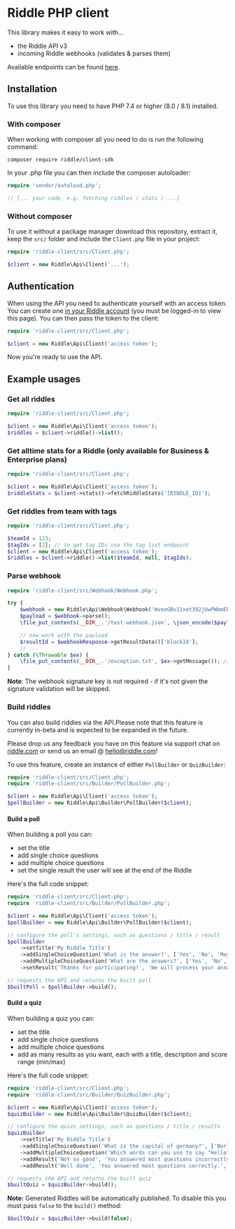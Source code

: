 # Riddle PHP client

This library makes it easy to work with...
- the Riddle API v3
- incoming Riddle webhooks (validates & parses them)

Available endpoints can be found [here](https://www.riddle.com/creator/v3/docs).

## Installation

To use this library you need to have PHP 7.4 or higher (8.0 / 8.1) installed.

### With composer

When working with composer all you need to do is run the following command:

```
composer require riddle/client-sdk
```

In your .php file you can then include the composer autoloader:

```php
require 'vendor/autoload.php';

// [... your code, e.g. fetching riddles / stats / ...]
```

### Without composer

To use it without a package manager download this repository, extract it, keep the `src/` folder and include the `Client.php` file in your project:

```php
require 'riddle-client/src/Client.php';

$client = new Riddle\Api\Client('...');
```

## Authentication

When using the API you need to authenticate yourself with an access token. You can create one [in your Riddle account](https://www.riddle.com/creator/account/access-token/) (you must be logged-in to view this page).
You can then pass the token to the client:

```php
require 'riddle-client/src/Client.php';

$client = new Riddle\Api\Client('access token');
```

Now you're ready to use the API.

## Example usages

### Get all riddles

```php
require 'riddle-client/src/Client.php';

$client = new Riddle\Api\Client('access token');
$riddles = $client->riddle()->list();
```

### Get alltime stats for a Riddle (only available for Business & Enterprise plans)

```php
require 'riddle-client/src/Client.php';

$client = new Riddle\Api\Client('access token');
$riddleStats = $client->stats()->fetchRiddleStats('[RIDDLE_ID]');
```

### Get riddles from team with tags

```php
require 'riddle-client/src/Client.php';

$teamId = 123;
$tagIds = [2]; // to get tag IDs use the tag list endpoint
$client = new Riddle\Api\Client('access token');
$riddles = $client->riddle()->list($teamId, null, $tagIds);
```

### Parse webhook

```php
require 'riddle-client/src/Webhook/Webhook.php';

try {
    $webhook = new Riddle\Api\Webhook\Webhook('WveoGBv11xet392jUwPWbmEbicUn13zR');
    $payload = $webhook->parse();
    \file_put_contents(__DIR__.'/test-webhook.json', \json_encode($payload->getPayload())); // log the webhook payload

    // now work with the payload
    $resultId = $webhookResponse->getResultData()['blockId'];
    // ...
} catch (\Throwable $ex) {
    \file_put_contents(__DIR__.'/exception.txt', $ex->getMessage()); // write to a log file in case of an exception
}
```

**Note**: The webhook signature key is not required - if it's not given the signature validation will be skipped.


### Build riddles

You can also build riddles via the API.Please note that this feature is currently in-beta and is expected to be expanded in the future.

Please drop us any feedback you have on this feature via support chat on [riddle.com](https://www.riddle.com) or send us an email @ [hello@riddle.com](mailto:hello@riddle.com)!


To use this feature, create an instance of either `PollBuilder` or `QuizBuilder`:

```php
require 'riddle-client/src/Client.php';
require 'riddle-client/src/Builder/PollBuilder.php';

$client = new Riddle\Api\Client('access token');
$pollBuilder = new Riddle\Api\Builder\PollBuilder($client);
```

#### Build a poll

When building a poll you can:
- set the title
- add single choice questions
- add multiple choice questions
- set the single result the user will see at the end of the Riddle

Here's the full code snippet:

```php
require 'riddle-client/src/Client.php';
require 'riddle-client/src/Builder/PollBuilder.php';

$client = new Riddle\Api\Client('access token');
$pollBuilder = new Riddle\Api\Builder\PollBuilder($client);

// configure the poll's settings, such as questions / title / result
$pollBuilder
    ->setTitle('My Riddle Title')
    ->addSingleChoiceQuestion('What is the answer?', ['Yes', 'No', 'Maybe'])
    ->addMultipleChoiceQuestion('What are the answers?', ['Yes', 'No', 'Maybe'])
    ->setResult('Thanks for participating!', 'We will process your answers accordingly.');

// requests the API and returns the built poll
$builtPoll = $pollBuilder->build();
```

#### Build a quiz

When building a quiz you can:
- set the title
- add single choice questions
- add multiple choice questions
- add as many results as you want, each with a title, description and score range (min/max)

Here's the full code snippet:

```php
require 'riddle-client/src/Client.php';
require 'riddle-client/src/Builder/QuizBuilder.php';

$client = new Riddle\Api\Client('access token');
$quizBuilder = new Riddle\Api\Builder\QuizBuilder($client);

// configure the quizz settings, such as questions / title / results
$quizBuilder
    ->setTitle('My Riddle Title')
    ->addSingleChoiceQuestion('What is the capital of germany?', ['Berlin' => true, 'Munich' => false, 'Hamburg' => false])
    ->addMultipleChoiceQuestion('Which words can you use to say "Hello" in German?', ['Hallo' => true, 'Ciao' => false, 'Guten Tag' => true])
    ->addResult('Not so good', 'You answered most questions incorrectly.', 0, 50)
    ->addResult('Well done', 'You answered most questions correctly.', 51, 100);

// requests the API and returns the built quiz
$builtQuiz = $quizBuilder->build();
```

**Note:** Generated Riddles will be automatically published. To disable this you must pass `false` to the `build()` method:

```php
$builtQuiz = $quizBuilder->build(false);
```